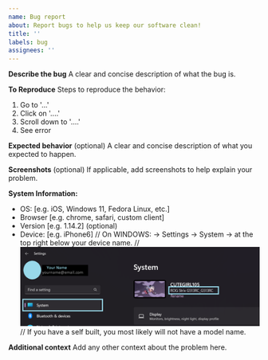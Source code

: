 ```yaml
---
name: Bug report
about: Report bugs to help us keep our software clean!
title: ''
labels: bug
assignees: ''
---
```


**Describe the bug**
A clear and concise description of what the bug is.

**To Reproduce**
Steps to reproduce the behavior:
1. Go to '...'
2. Click on '....'
3. Scroll down to '....'
4. See error

**Expected behavior** (optional)
A clear and concise description of what you expected to happen. 

**Screenshots** (optional)
If applicable, add screenshots to help explain your problem.

**System Information:**
 - OS: [e.g. iOS, Windows 11, Fedora Linux, etc.]
 - Browser [e.g. chrome, safari, custom client]
 - Version [e.g. 1.14.2] (optional)
 - Device: [e.g. iPhone6]
    // On WINDOWS: -> Settings -> System -> at the top right below your device name.
    // ![](/misc/help/how-to-find-device-model-windows-11.png)
    // If you have a self built, you most likely will not have a model name.


**Additional context**
Add any other context about the problem here.
